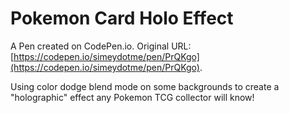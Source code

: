 # Pokemon Card Holo Effect

A Pen created on CodePen.io. Original URL: [https://codepen.io/simeydotme/pen/PrQKgo](https://codepen.io/simeydotme/pen/PrQKgo).

Using color dodge blend mode on some backgrounds to create a "holographic" effect any Pokemon TCG collector will know!